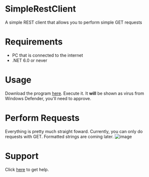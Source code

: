 # SimpleRestClient
A simple REST client that allows you to perform simple GET requests

# Requirements
- PC that is connected to the internet
- .NET 6.0 or never

# Usage
Download the program [here](https://github.com/elixss/SimpleRestClient/blob/master/Download/PerformApiCalls.exe 'Download here'). Execute it. It **will** be shown as virus from Windows Defender, you'll need to approve.

# Perform Requests
Everything is pretty much straight foward. Currently, you can only do requests with GET. Formatted strings are coming later.
![image](https://user-images.githubusercontent.com/83035531/159176967-4e73d0d4-cf7f-4b1f-80cb-48beb2424d28.png 'A simple GET request')

# Support
Click [here](https://discord.gg/kB2zAqzJTu 'Support server') to get help.
